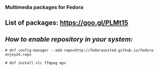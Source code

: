 ### **Multimedia packages for Fedora**

## List of packages: https://goo.gl/PLMt15

## *How to enable repository in your system:*
```
# dnf config-manager --add-repo=http://fedoraunited.github.io/fedora-enjoy24.repo

# dnf install vlc ffmpeg mpv
```
